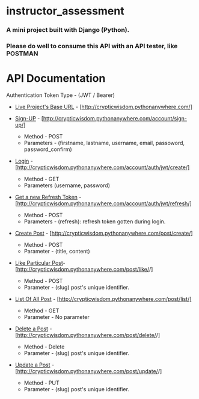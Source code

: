 # instructor_assessment
### A mini project built with Django (Python).
### Please do well to consume this API with an API tester, like POSTMAN

# API Documentation
Authentication Token Type - (JWT / Bearer)

- [Live Project's Base URL](http://crypticwisdom.pythonanywhere.com/) - [http://crypticwisdom.pythonanywhere.com/]

- [Sign-UP](http://crypticwisdom.pythonanywhere.com/account/sign-up/) - [http://crypticwisdom.pythonanywhere.com/account/sign-up/]
  - Method - POST
  - Parameters - (firstname, lastname, username, email, passoword, password_confirm)
  
- [Login](http://crypticwisdom.pythonanywhere.com/account/auth/jwt/create/) - [http://crypticwisdom.pythonanywhere.com/account/auth/jwt/create/]
  - Method - GET
  - Parameters (username, password)
  
- [Get a new Refresh Token](http://crypticwisdom.pythonanywhere.com/account/auth/jwt/refresh/) - [http://crypticwisdom.pythonanywhere.com/account/auth/jwt/refresh/]
  - Method - POST
  - Parameters - (refresh): refresh token gotten during login.
  
- [Create Post](http://crypticwisdom.pythonanywhere.com/post/create/) - [http://crypticwisdom.pythonanywhere.com/post/create/]
  - Method - POST
  - Parameter - (title, content)
  
- [Like Particular Post](http://crypticwisdom.pythonanywhere.com/post/like/<post-slug>/)-[http://crypticwisdom.pythonanywhere.com/post/like/<post-slug>/]
  - Method - POST
  - Parameter - (slug) post's unique identifier.
  
- [List Of All Post](http://crypticwisdom.pythonanywhere.com/post/list/) - [http://crypticwisdom.pythonanywhere.com/post/list/]
  - Method - GET
  - Parameter - No parameter
  
- [Delete a Post](http://crypticwisdom.pythonanywhere.com/post/delete/<post-slug>/) - [http://crypticwisdom.pythonanywhere.com/post/delete/<post-slug>/]
  - Method - Delete
  - Parameter - (slug) post's unique identifier.
  
- [Update a Post](http://crypticwisdom.pythonanywhere.com/post/update/<post-slug>/) - [http://crypticwisdom.pythonanywhere.com/post/update/<post-slug>/]
  - Method - PUT
  - Parameter - (slug) post's unique identifier.
 
